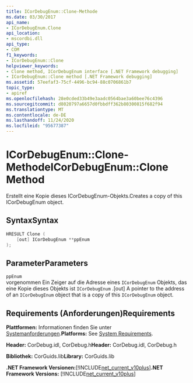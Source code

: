 ```yaml
---
title: ICorDebugEnum::Clone-Methode
ms.date: 03/30/2017
api_name:
- ICorDebugEnum.Clone
api_location:
- mscordbi.dll
api_type:
- COM
f1_keywords:
- ICorDebugEnum::Clone
helpviewer_keywords:
- Clone method, ICorDebugEnum interface [.NET Framework debugging]
- ICorDebugEnum::Clone method [.NET Framework debugging]
ms.assetid: 57eefaf3-75cf-4496-bc94-88c0706861b7
topic_type:
- apiref
ms.openlocfilehash: 28e0cded33b49e3aadc0564bae3a60bee76c4396
ms.sourcegitcommit: d8020797a6657d0fbbdff362b80300815f682f94
ms.translationtype: MT
ms.contentlocale: de-DE
ms.lasthandoff: 11/24/2020
ms.locfileid: "95677387"
---
```

# <a name="icordebugenumclone-method"></a><span data-ttu-id="5a6f4-102">ICorDebugEnum::Clone-Methode</span><span class="sxs-lookup"><span data-stu-id="5a6f4-102">ICorDebugEnum::Clone Method</span></span>

<span data-ttu-id="5a6f4-103">Erstellt eine Kopie dieses ICorDebugEnum-Objekts.</span><span class="sxs-lookup"><span data-stu-id="5a6f4-103">Creates a copy of this ICorDebugEnum object.</span></span>  
  
## <a name="syntax"></a><span data-ttu-id="5a6f4-104">Syntax</span><span class="sxs-lookup"><span data-stu-id="5a6f4-104">Syntax</span></span>  
  
```cpp  
HRESULT Clone (  
    [out] ICorDebugEnum **ppEnum  
);  
```  
  
## <a name="parameters"></a><span data-ttu-id="5a6f4-105">Parameter</span><span class="sxs-lookup"><span data-stu-id="5a6f4-105">Parameters</span></span>  

 `ppEnum`  
 <span data-ttu-id="5a6f4-106">vorgenommen Ein Zeiger auf die Adresse eines `ICorDebugEnum` Objekts, das eine Kopie dieses Objekts ist `ICorDebugEnum` .</span><span class="sxs-lookup"><span data-stu-id="5a6f4-106">[out] A pointer to the address of an `ICorDebugEnum` object that is a copy of this `ICorDebugEnum` object.</span></span>  
  
## <a name="requirements"></a><span data-ttu-id="5a6f4-107">Requirements (Anforderungen)</span><span class="sxs-lookup"><span data-stu-id="5a6f4-107">Requirements</span></span>  

 <span data-ttu-id="5a6f4-108">**Plattformen:** Informationen finden Sie unter [Systemanforderungen](../../get-started/system-requirements.md).</span><span class="sxs-lookup"><span data-stu-id="5a6f4-108">**Platforms:** See [System Requirements](../../get-started/system-requirements.md).</span></span>  
  
 <span data-ttu-id="5a6f4-109">**Header:** CorDebug.idl, CorDebug.h</span><span class="sxs-lookup"><span data-stu-id="5a6f4-109">**Header:** CorDebug.idl, CorDebug.h</span></span>  
  
 <span data-ttu-id="5a6f4-110">**Bibliothek:** CorGuids.lib</span><span class="sxs-lookup"><span data-stu-id="5a6f4-110">**Library:** CorGuids.lib</span></span>  
  
 <span data-ttu-id="5a6f4-111">**.NET Framework Versionen:**[!INCLUDE[net_current_v10plus](../../../../includes/net-current-v10plus-md.md)]</span><span class="sxs-lookup"><span data-stu-id="5a6f4-111">**.NET Framework Versions:** [!INCLUDE[net_current_v10plus](../../../../includes/net-current-v10plus-md.md)]</span></span>
